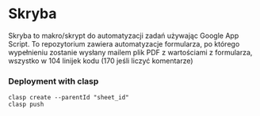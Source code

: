 # Skryba

Skryba to makro/skrypt do automatyzacji zadań używając Google App Script. To
repozytorium zawiera automatyzacje formularza, po którego wypełnieniu zostanie
wysłany mailem plik PDF z wartościami z formularza, wszystko w 104 linijek kodu
(170 jeśli liczyć komentarze)

### Deployment with clasp

```
clasp create --parentId "sheet_id"
clasp push
```
